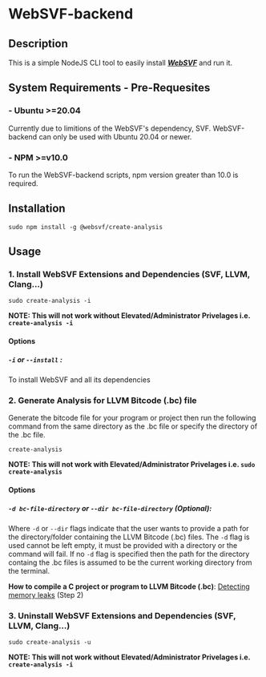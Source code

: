 # WebSVF-backend

## Description

This is a simple NodeJS CLI tool to easily install ***[WebSVF](https://github.com/SVF-tools/WebSVF)*** and run it.

## System Requirements - Pre-Requesites

### - Ubuntu >=20.04
Currently due to limitions of the WebSVF's dependency, SVF. WebSVF-backend can only be used with Ubuntu 20.04 or newer.

### - NPM >=v10.0
To run the WebSVF-backend scripts, npm version greater than 10.0 is required.

## Installation

```
sudo npm install -g @websvf/create-analysis
```

## Usage

### 1. Install WebSVF Extensions and Dependencies (SVF, LLVM, Clang...)

```
sudo create-analysis -i
```

**NOTE: This will not work without Elevated/Administrator Privelages i.e. `create-analysis -i`**

#### Options

##### **`-i`** or **`--install`** :

To install WebSVF and all its dependencies

### 2. Generate Analysis for LLVM Bitcode (.bc) file

Generate the bitcode file for your program or project then run the following command from the same directory as the .bc file or specify the directory of the .bc file.

```
create-analysis
```

**NOTE: This will not work with Elevated/Administrator Privelages i.e. `sudo create-analysis`**

#### Options

##### **`-d bc-file-directory`** or **`--dir bc-file-directory`** (Optional):

Where `-d` or `--dir` flags indicate that the user wants to provide a path for the directory/folder containing the LLVM Bitcode (.bc) files. The `-d` flag is used cannot be left empty, it must be provided with a directory or the command will fail. If no `-d` flag is specified then the path for the directory containg the .bc files is assumed to be the current working directory from the terminal.

**How to compile a C project or program to LLVM Bitcode (.bc)**: [Detecting memory leaks](https://github.com/SVF-tools/SVF/wiki/Detecting-memory-leaks) (Step 2)




### 3. Uninstall WebSVF Extensions and Dependencies (SVF, LLVM, Clang...)

```
sudo create-analysis -u
```

**NOTE: This will not work without Elevated/Administrator Privelages i.e. `create-analysis -i`**
